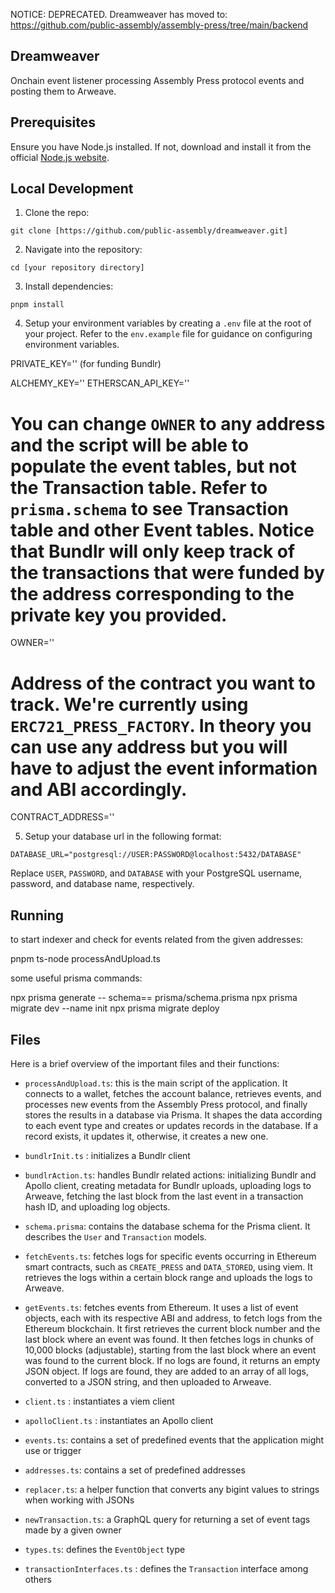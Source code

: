 NOTICE: DEPRECATED. Dreamweaver has moved to: https://github.com/public-assembly/assembly-press/tree/main/backend

## Dreamweaver

Onchain event listener processing Assembly Press protocol events and posting them to Arweave.

## Prerequisites

Ensure you have Node.js installed. If not, download and install it from the official [Node.js website](https://nodejs.org/en/download/).

## Local Development

1. Clone the repo:

```
git clone [https://github.com/public-assembly/dreamweaver.git]
```

2. Navigate into the repository:

```
cd [your repository directory]
```

3. Install dependencies:

```
pnpm install
```

4. Setup your environment variables by creating a `.env` file at the root of your project. Refer to the `env.example` file for guidance on configuring environment variables.

PRIVATE_KEY='' (for funding Bundlr)

ALCHEMY_KEY=''
ETHERSCAN_API_KEY=''
# You can change `OWNER` to any address and the script will be able to populate the event tables, but not the Transaction table. Refer to `prisma.schema` to see Transaction table and other Event tables. Notice that Bundlr will only keep track of the transactions that were funded by the address corresponding to the private key you provided.
OWNER='' 
# Address of the contract you want to track. We're currently using `ERC721_PRESS_FACTORY`. In theory you can use any address but you will have to adjust the event information and ABI accordingly.
CONTRACT_ADDRESS=''


5. Setup your database url in the following format:

```
DATABASE_URL="postgresql://USER:PASSWORD@localhost:5432/DATABASE"
```

Replace `USER`, `PASSWORD`, and `DATABASE` with your PostgreSQL username, password, and database name, respectively.

## Running

to start indexer and check for events related from the given addresses:

pnpm ts-node processAndUpload.ts

some useful prisma commands:

npx prisma generate -- schema== prisma/schema.prisma
npx prisma migrate dev --name init
npx prisma migrate deploy

## Files

Here is a brief overview of the important files and their functions:

- `processAndUpload.ts`: this is the main script of the application. It connects to a wallet, fetches the account balance, retrieves events, and processes new events from the Assembly Press protocol, and finally stores the results in a database via Prisma. It shapes the data according to each event type and creates or updates records in the database. If a record exists, it updates it, otherwise, it creates a new one.

- `bundlrInit.ts` : initializes a Bundlr client

- `bundlrAction.ts`: handles Bundlr related actions: initializing Bundlr and Apollo client, creating metadata for Bundlr uploads, uploading logs to Arweave, fetching the last block from the last event in a transaction hash ID, and uploading log objects.

- `schema.prisma`: contains the database schema for the Prisma client. It describes the `User` and `Transaction` models.

- `fetchEvents.ts`: fetches logs for specific events occurring in Ethereum smart contracts, such as `CREATE_PRESS` and `DATA_STORED`, using viem. It retrieves the logs within a certain block range and uploads the logs to Arweave.

- `getEvents.ts`: fetches events from Ethereum. It uses a list of event objects, each with its respective ABI and address, to fetch logs from the Ethereum blockchain. It first retrieves the current block number and the last block where an event was found. It then fetches logs in chunks of 10,000 blocks (adjustable), starting from the last block where an event was found to the current block. If no logs are found, it returns an empty JSON object. If logs are found, they are added to an array of all logs, converted to a JSON string, and then uploaded to Arweave.

- `client.ts` : instantiates a viem client

- `apolloClient.ts` : instantiates an Apollo client

- `events.ts`: contains a set of predefined events that the application might use or trigger

- `addresses.ts`: contains a set of predefined addresses

- `replacer.ts`: a helper function that converts any bigint values to strings when working with JSONs

- `newTransaction.ts`: a GraphQL query for returning a set of event tags made by a given owner

- `types.ts`: defines the `EventObject` type

- `transactionInterfaces.ts` : defines the `Transaction` interface among others
